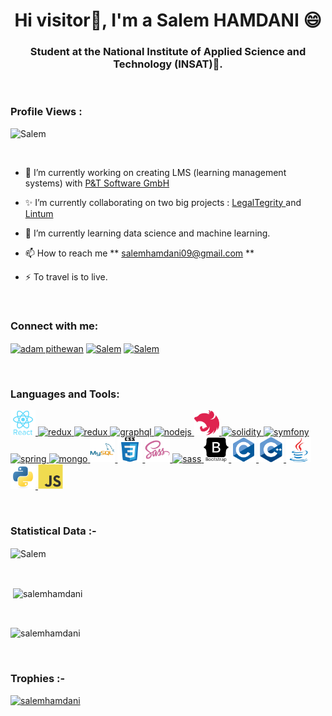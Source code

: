 

<!--
**salemhamdani/salemhamdani** is a ✨ _special_ ✨ repository because its `README.md` (this file) appears on your GitHub profile.

Here are some ideas to get you started:

- 🔭 I’m currently working on ...
- 🌱 I’m currently learning ...
- 👯 I’m looking to collaborate on ...
- 🤔 I’m looking for help with ...
- 💬 Ask me about ...
- 📫 How to reach me: ...
- 😄 Pronouns: ...
- ⚡ Fun fact: ...
-->
<h1 align="center ">Hi visitor👋, I'm a Salem HAMDANI 😄 </h1>
<h3 align="center">Student at the National Institute of Applied Science and Technology (INSAT)🌟.</h3>
<br>
<p align="right"> <h3>Profile Views :</h3><img src="https://komarev.com/ghpvc/?username=salemhamdani&label=Profile%20views&color=0e75b6&style=flat"
    alt="Salem" /> 
  </p>

<br>

- 🔭 I’m currently working on creating LMS (learning management systems) with <a href="https://en.pt.software/" > P&T Software GmbH </a>

- ✨ I’m currently collaborating on two big projects : <a href="https://legaltegrity.com" > LegalTegrity </a> and <a href="https://lintum.com/" > Lintum </a>

- 🌱 I’m currently learning data science and machine learning.

- 📫 How to reach me ** salemhamdani09@gmail.com **

- ⚡ To travel is to live.

<br>

<h3 align="left">Connect with me:</h3>
<p align="left">
  <a href="https://www.linkedin.com/in/salem-hamdani-6b0a6a16b/" target="blank"> 
  <img align="center"
      src="https://raw.githubusercontent.com/rahuldkjain/github-profile-readme-generator/master/src/images/icons/Social/linked-in-alt.svg"
      alt="adam pithewan" height="30" width="40" /></a>
  <a href="https://www.facebook.com/salem.hamdani/" target="blank">
  <img align="center"
      src="https://raw.githubusercontent.com/rahuldkjain/github-profile-readme-generator/master/src/images/icons/Social/facebook.svg"
      alt="Salem" height="30" width="40" /></a>

<a href="#"  target="blank">
<img align="center" src="https://cdn.futura-sciences.com/buildsv6/images/largeoriginal/8/4/e/84e4ff1c1a_102482_gmail-logo-definition.jpg"
      alt="Salem" height="30" width="40" /></a>

</p>
<br>
<h3 align="left">Languages and Tools:</h3>
<p align="left">

  <a href="https://fr.reactjs.org/" target="_blank" rel="noreferrer">
    <img src="https://raw.githubusercontent.com/devicons/devicon/master/icons/react/react-original-wordmark.svg"
      alt="redux" width="40" height="40" /> </a>
<a href="https://www.typescriptlang.org/" target="_blank" rel="noreferrer">
    <img src="https://upload.wikimedia.org/wikipedia/commons/4/4c/Typescript_logo_2020.svg"
      alt="redux" width="40" height="40" /> </a>
  <a href="https://redux.js.org/" target="_blank" rel="noreferrer">
    <img src="https://grafikart.fr/uploads/icons/redux.svg"
      alt="redux" width="40" height="40" /> </a>

  <a href="https://graphql.org/" target="_blank" rel="noreferrer">
    <img src="https://upload.wikimedia.org/wikipedia/commons/thumb/1/17/GraphQL_Logo.svg/2048px-GraphQL_Logo.svg.png"
      alt="graphql" width="40" height="40" /> </a> <a href="https://nodejs.org" target="_blank" rel="noreferrer"> <img
        src="https://seeklogo.com/images/N/nodejs-logo-FBE122E377-seeklogo.com.png"
        alt="nodejs" width="40" height="40" /> </a>
  <a href="https://nestjs.com/" target="_blank" rel="noreferrer"> <img
        src="https://raw.githubusercontent.com/devicons/devicon/master/icons/nestjs/nestjs-plain.svg" alt="nestjs"
        width="40" height="40" /> </a>
  <a href="https://nestjs.com/" target="_blank" rel="noreferrer"> <img
        src="https://user-images.githubusercontent.com/79151541/185604206-0e1dfab7-aa39-4106-a938-e86861db3c6f.png" alt="solidity"
        width="40" height="40" /> </a> 
  <a href="https://symfony.com/" target="_blank" rel="noreferrer">
    <img src="https://www.ambient-it.net/wp-content/uploads/2016/04/symfony-logo-175.png"
      alt="symfony" width="40" height="40" /> </a>

  <a href="https://spring.io/projects/spring-boot" target="_blank" rel="noreferrer">
    <img src="https://blog.talanlabs.com/microservices-partie-4-spring-boot/cover.png"
      alt="spring" width="40" height="40" /> </a>
      <a href="https://www.mongodb.com/fr-fr" target="_blank" rel="noreferrer">
    <img src="https://icons-for-free.com/iconfiles/png/512/mongodb+original-1324760553088442944.png"
      alt="mongo" width="40" height="40" /> </a>
      <a href="https://www.mysql.com/" target="_blank" rel="noreferrer"> <img
            src="https://raw.githubusercontent.com/devicons/devicon/master/icons/mysql/mysql-original-wordmark.svg"
            alt="mysql" width="40" height="40" /> </a>
            <a href="https://firebase.google.com/?gclid=CjwKCAiAlrSPBhBaEiwAuLSDUOa8pgzH5AzuqchtMELYQ3F7hlMg_HLly89fAWk-CcV50SxmgU4G4BoCZmgQAvD_BwE&gclsrc=aw.ds" target="_blank" rel="noreferrer">
     <img
       src="https://raw.githubusercontent.com/devicons/devicon/master/icons/css3/css3-original-wordmark.svg" alt="css3"
       width="40" height="40" /> </a><a href="https://sass-lang.com" target="_blank" rel="noreferrer"> <img
        src="https://raw.githubusercontent.com/devicons/devicon/master/icons/sass/sass-original.svg" alt="sass" width="40"
        height="40" /> </a>
        <a href="https://mui.com/" target="_blank" rel="noreferrer"> <img
        src="https://v4.mui.com/static/logo_raw.svg" alt="sass" width="40"
        height="40" /> </a><a href="https://getbootstrap.com" target="_blank" rel="noreferrer">
    <img src="https://raw.githubusercontent.com/devicons/devicon/master/icons/bootstrap/bootstrap-plain-wordmark.svg"
      alt="bootstrap" width="40" height="40" /> </a>
  <a href="https://www.cprogramming.com/" target="_blank"
    rel="noreferrer"> <img src="https://raw.githubusercontent.com/devicons/devicon/master/icons/c/c-original.svg"
      alt="c" width="40" height="40" /> </a>
      <a href="https://www.w3schools.com/cpp/" target="_blank" rel="noreferrer">
    <img src="https://raw.githubusercontent.com/devicons/devicon/master/icons/cplusplus/cplusplus-original.svg"
      alt="cplusplus" width="40" height="40" /> </a>
      <a href="https://www.java.com" target="_blank" rel="noreferrer"> <img
            src="https://raw.githubusercontent.com/devicons/devicon/master/icons/java/java-original.svg" alt="java" width="40"
            height="40" /> </a> 
      <a href="https://www.python.org" target="_blank" rel="noreferrer"> <img
        src="https://raw.githubusercontent.com/devicons/devicon/master/icons/python/python-original.svg" alt="python"
        width="40" height="40" /> </a>
                      <a href="https://developer.mozilla.org/en-US/docs/Web/JavaScript" target="_blank"
    rel="noreferrer"> <img
      src="https://raw.githubusercontent.com/devicons/devicon/master/icons/javascript/javascript-original.svg"
      alt="javascript" width="40" height="40" /> 
</a>
       
 </p>
 <br>

<h3>Statistical Data :-</h3>
<p><img align="center"
    src="https://github-readme-stats.vercel.app/api/top-langs?username=salemhamdani&show_icons=true&locale=en&layout=compact"
    alt="Salem" /></p>
<br>

<p>&nbsp;<img align="center" src="https://github-readme-stats.vercel.app/api?username=salemhamdani&show_icons=true&locale=en"
    alt="salemhamdani" /></p>

<br>

<p><img align="center" src="https://github-readme-streak-stats.herokuapp.com/?user=salemhamdani&" alt="salemhamdani" /></p>

<br>
<h3>Trophies :-</h3>
<p align="left"> <a href="https://github.com/ryo-ma/github-profile-trophy"><img
      src="https://github-profile-trophy.vercel.app/?username=salemhamdani" alt="salemhamdani" /></a> </p>

<p align="left"> <a href="https://twitter.com/" target="blank"> <img
      src="https://img.shields.io/twitter/follow/?logo=twitter&style=for-the-badge" alt="" /></a></p>
